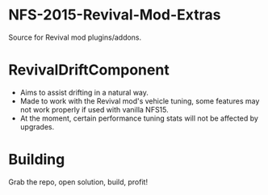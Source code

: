 # NFS-2015-Revival-Mod-Extras

Source for Revival mod plugins/addons.

# RevivalDriftComponent
 - Aims to assist drifting in a natural way.
 - Made to work with the Revival mod's vehicle tuning, some features may not work properly if used with vanilla NFS15.
 - At the moment, certain performance tuning stats will not be affected by upgrades.
 
# Building
Grab the repo, open solution, build, profit!
